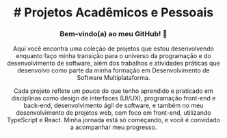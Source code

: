 <h1 align="center"> # Projetos Acadêmicos e Pessoais </h1>
<h3 align="center"> Bem-vindo(a) ao meu GitHub! 👋 </h3>


<p align="center">
Aqui você encontra uma coleção de projetos que estou desenvolvendo enquanto faço minha transição para o universo da programação e do 
desenvolvimento de software, além dos trabalhos e atividades práticas que desenvolvo como parte da minha formação em Desenvolvimento de Software Multiplataforma.
</p>
<p align="center">
Cada projeto reflete um pouco do que tenho aprendido e praticado em disciplinas como design de interfaces (UI/UX), programação front-end e back-end, 
desenvolvimento ágil de software, e também no meu desenvolvimento de projetos web, com foco em front-end, utilizando TypeScript e React. Minha jornada está só 
começando, e você é convidado a acompanhar meu progresso.
</p>
